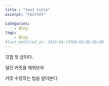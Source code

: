 ```yaml
---
title : "test title"
excerpt: "test이다"

categories:
    - Blog
tags:
    - Blog
#last_modified_at: 2019-04-13T08:06:00-05:00
---
```


깃헙 첫 글이다.

일단 커밋을 채워보자

커밋 수정하는 법을 알아본다
